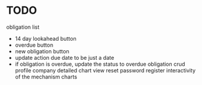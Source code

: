 # TODO

obligation list
- 14 day lookahead button
- overdue button
- new obligation button
- update action due date to be just a date
- if obligation is overdue, update the status to overdue
obligation crud
profile
company
detailed chart view
reset password
register
interactivity of the mechanism charts
